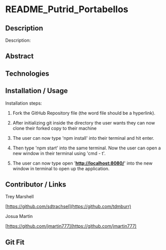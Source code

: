 # README_Putrid_Portabellos

## Description

Description: 

## Abstract


## Technologies 


## Installation / Usage

Installation steps:  

1. Fork the GitHub Repository file (the word file should be a hyperlink).                                                                                                                                       
2. After initializing git inside the directory the user wants they can now clone their forked copy to their machine 

3. The user can now type 'npm install' into their terminal and hit enter. 

4. Then type 'npm start' into the same terminal. Now the user can open a new window in their terminal using 'cmd - t'.  

5. The user can now type open '**[http://localhost:8080/](http://localhost:8080/)**' into the new window in terminal to open up the application.

## Contributor  /  Links

Trey Marshell

[https://github.com/sdtrachsel](https://github.com/tdmburr)

Josua Martin

[https://github.com/jmartin777](https://github.com/jmartin777)

## Git Fit

